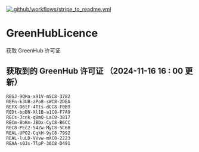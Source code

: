 [![.github/workflows/stripe_to_readme.yml](https://github.com/zjx-kimi/GreenHubLicence/actions/workflows/stripe_to_readme.yml/badge.svg)](https://github.com/zjx-kimi/GreenHubLicence/actions/workflows/stripe_to_readme.yml)
# GreenHubLicence
获取 GreenHub 许可证
## 获取到的 GreenHub 许可证 （2024-11-16 16 : 00 更新）
```
REGJ-9QHa-x91V-mSC8-3782
REFn-k3UB-zPo8-sWC8-2DEA
REFX-O6tF-4Tts-dCC8-F0B9
REDt-bpBN-Xl1B-a1C8-F7A9
RECs-Jcnk-q8mQ-LaC8-3817
RECm-8bKm-JBDx-CyC8-B6CC
REC8-PEc2-54Zw-MyC8-5C6B
REAL-UPO2-CqkH-9yC8-7992
REAL-luLD-VVvw-mXC8-2223
REAA-s0Js-TlpP-36C8-D491
```
